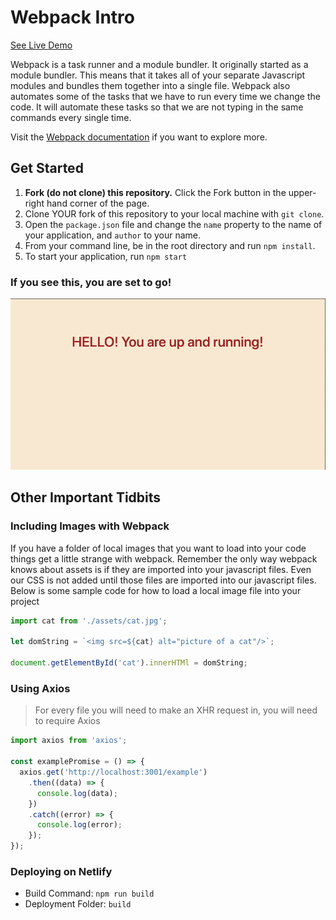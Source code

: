 # Webpack Intro

[See Live Demo](https://webpack-temp.netlify.app/)

Webpack is a task runner and a module bundler. It originally started as a module bundler. This means that it takes all of your separate Javascript modules and bundles them together into a single file. Webpack also automates some of the tasks that we have to run every time we change the code. It will automate these tasks so that we are not typing in the same commands every single time.

Visit the [Webpack documentation](https://webpack.js.org/concepts/) if you want to explore more.

## Get Started

1. **Fork (do not clone) this repository.** Click the Fork button in the upper-right hand corner of the page.
1. Clone YOUR fork of this repository to your local machine with `git clone`.
1. Open the `package.json` file and change the `name` property to the name of your application, and `author` to  your name.
1. From your command line, be in the root directory and run `npm install`.
1. To start your application, run `npm start`

### If you see this, you are set to go!
![LIT](./documentation/lit-screen.png)

## Other Important Tidbits

### Including Images with Webpack
If you have a folder of local images that you want to load into your code things get a little strange with webpack.  Remember the only way webpack knows about assets is if they are imported into your javascript files.  Even our CSS is not added until those files are imported into our javascript files.  Below is some sample code for how to load a local image file into your project

```js
import cat from './assets/cat.jpg';

let domString = `<img src=${cat} alt="picture of a cat"/>`;

document.getElementById('cat').innerHTMl = domString;
```

### Using Axios
> For every file you will need to make an XHR request in, you will need to require Axios
```js
import axios from 'axios';

const examplePromise = () => {
  axios.get('http://localhost:3001/example')
    .then((data) => {
      console.log(data);
    })
    .catch((error) => {
      console.log(error);
    });
});
```

### Deploying on Netlify

- Build Command: `npm run build`
- Deployment Folder: `build`
